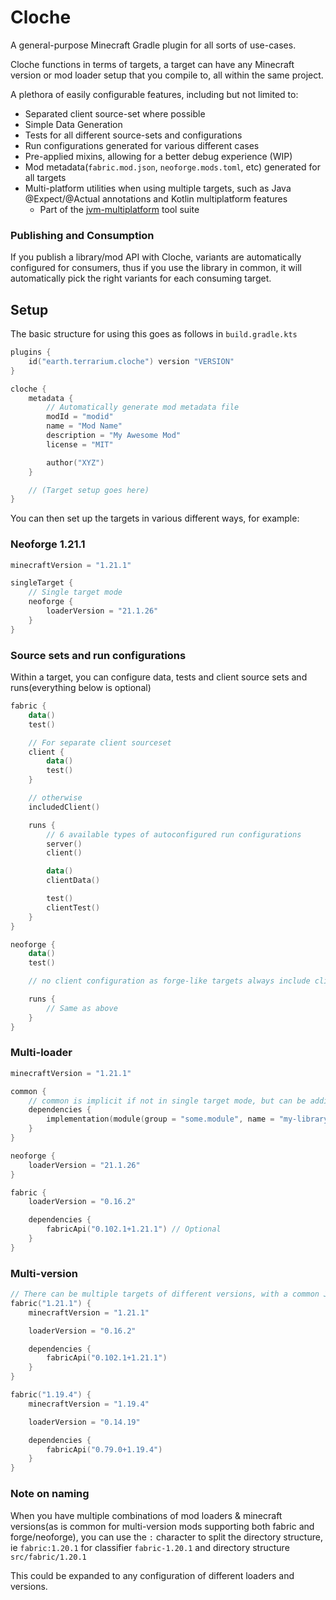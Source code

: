 # Cloche
A general-purpose Minecraft Gradle plugin for all sorts of use-cases.

Cloche functions in terms of targets, a target can have any Minecraft version or mod loader setup that you compile to, all within the same project.

A plethora of easily configurable features, including but not limited to:
- Separated client source-set where possible
- Simple Data Generation
- Tests for all different source-sets and configurations
- Run configurations generated for various different cases
- Pre-applied mixins, allowing for a better debug experience (WIP)
- Mod metadata(`fabric.mod.json`, `neoforge.mods.toml`, etc) generated for all targets
- Multi-platform utilities when using multiple targets, such as Java @Expect/@Actual annotations and Kotlin multiplatform features
  - Part of the [jvm-multiplatform](https://github.com/MsRandom/jvm-multiplatform) tool suite 

### Publishing and Consumption
If you publish a library/mod API with Cloche, variants are automatically configured for consumers, thus if you use the library in common, it will automatically pick the right variants for each consuming target.

## Setup
The basic structure for using this goes as follows in `build.gradle.kts`
```kt
plugins {
    id("earth.terrarium.cloche") version "VERSION"
}

cloche {
    metadata {
        // Automatically generate mod metadata file
        modId = "modid"
        name = "Mod Name"
        description = "My Awesome Mod"
        license = "MIT"

        author("XYZ")
    }

    // (Target setup goes here)
}
```

You can then set up the targets in various different ways, for example:

### Neoforge 1.21.1
```kt
minecraftVersion = "1.21.1"

singleTarget {
    // Single target mode
    neoforge {
        loaderVersion = "21.1.26"
    }
}
```

### Source sets and run configurations
Within a target, you can configure data, tests and client source sets and runs(everything below is optional)
```kt
fabric {
    data()
    test()

    // For separate client sourceset
    client {
        data()
        test()
    }

    // otherwise
    includedClient()

    runs {
        // 6 available types of autoconfigured run configurations
        server()
        client()

        data()
        clientData()

        test()
        clientTest()
    }
}

neoforge {
    data()
    test()

    // no client configuration as forge-like targets always include client classes

    runs {
        // Same as above
    }
}
```

### Multi-loader
```kt
minecraftVersion = "1.21.1"

common {
    // common is implicit if not in single target mode, but can be additionally configured
    dependencies {
        implementation(module(group = "some.module", name = "my-library", version = "1.0.0"))
    }
}

neoforge {
    loaderVersion = "21.1.26"
}

fabric {
    loaderVersion = "0.16.2"

    dependencies {
        fabricApi("0.102.1+1.21.1") // Optional
    }
}
```

### Multi-version
```kt
// There can be multiple targets of different versions, with a common Jar generated with their common APIs
fabric("1.21.1") {
    minecraftVersion = "1.21.1"

    loaderVersion = "0.16.2"

    dependencies {
        fabricApi("0.102.1+1.21.1")
    }
}

fabric("1.19.4") {
    minecraftVersion = "1.19.4"

    loaderVersion = "0.14.19"

    dependencies {
        fabricApi("0.79.0+1.19.4")
    }
}
```

### Note on naming
When you have multiple combinations of mod loaders & minecraft versions(as is common for multi-version mods supporting both fabric and forge/neoforge),
you can use the `:` character to split the directory structure, ie `fabric:1.20.1` for classifier `fabric-1.20.1` and directory structure `src/fabric/1.20.1`

This could be expanded to any configuration of different loaders and versions.
